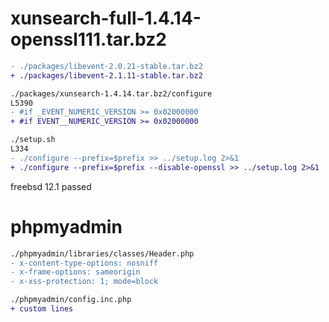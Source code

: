# xunsearch-full-1.4.14-openssl111.tar.bz2 
```diff
- ./packages/libevent-2.0.21-stable.tar.bz2 
+ ./packages/libevent-2.1.11-stable.tar.bz2 

./packages/xunsearch-1.4.14.tar.bz2/configure  
L5390  
- #if _EVENT_NUMERIC_VERSION >= 0x02000000  
+ #if EVENT__NUMERIC_VERSION >= 0x02000000  

./setup.sh
L334
- ./configure --prefix=$prefix >> ../setup.log 2>&1
+ ./configure --prefix=$prefix --disable-openssl >> ../setup.log 2>&1
```
freebsd 12.1 passed

# phpmyadmin
```diff
./phpmyadmin/libraries/classes/Header.php 
- x-content-type-options: nosniff 
- x-frame-options: sameorigin 
- x-xss-protection: 1; mode=block 

./phpmyadmin/config.inc.php 
+ custom lines
```
